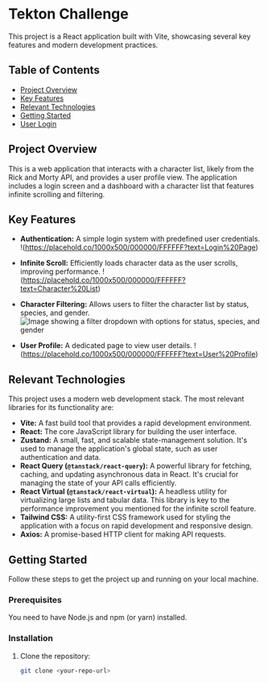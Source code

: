 # Tekton Challenge

This project is a React application built with Vite, showcasing several key features and modern development practices.

## Table of Contents

* [Project Overview](#project-overview)
* [Key Features](#key-features)
* [Relevant Technologies](#relevant-technologies)
* [Getting Started](#getting-started)
* [User Login](#user-login)

## Project Overview

This is a web application that interacts with a character list, likely from the Rick and Morty API, and provides a user profile view. The application includes a login screen and a dashboard with a character list that features infinite scrolling and filtering.

## Key Features

* **Authentication:** A simple login system with predefined user credentials.
  !(https://placehold.co/1000x500/000000/FFFFFF?text=Login%20Page)

* **Infinite Scroll:** Efficiently loads character data as the user scrolls, improving performance.
  !(https://placehold.co/1000x500/000000/FFFFFF?text=Character%20List)

* **Character Filtering:** Allows users to filter the character list by status, species, and gender.
  ![Image showing a filter dropdown with options for status, species, and gender](https://placehold.co/1000x500/000000/FFFFFF?text=Filter%20Options)

* **User Profile:** A dedicated page to view user details.
  !(https://placehold.co/1000x500/000000/FFFFFF?text=User%20Profile)

## Relevant Technologies

This project uses a modern web development stack. The most relevant libraries for its functionality are:

* **Vite:** A fast build tool that provides a rapid development environment.
* **React:** The core JavaScript library for building the user interface.
* **Zustand:** A small, fast, and scalable state-management solution. It's used to manage the application's global state, such as user authentication and data.
* **React Query (`@tanstack/react-query`):** A powerful library for fetching, caching, and updating asynchronous data in React. It's crucial for managing the state of your API calls efficiently.
* **React Virtual (`@tanstack/react-virtual`):** A headless utility for virtualizing large lists and tabular data. This library is key to the performance improvement you mentioned for the infinite scroll feature.
* **Tailwind CSS:** A utility-first CSS framework used for styling the application with a focus on rapid development and responsive design.
* **Axios:** A promise-based HTTP client for making API requests.

## Getting Started

Follow these steps to get the project up and running on your local machine.

### Prerequisites

You need to have Node.js and npm (or yarn) installed.

### Installation

1. Clone the repository:
   ```bash
   git clone <your-repo-url>
